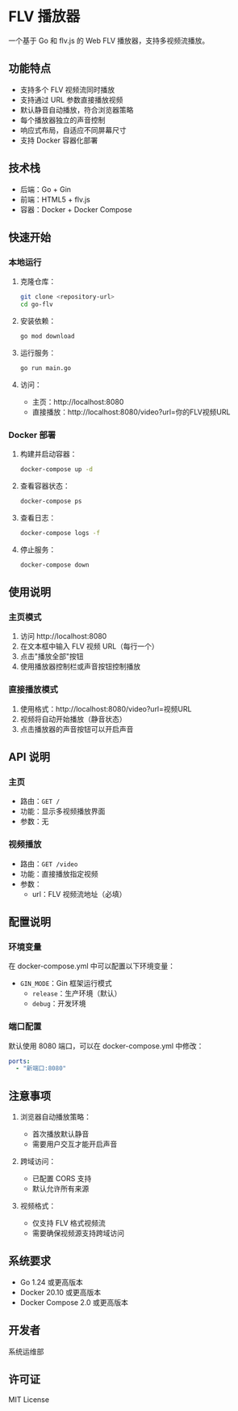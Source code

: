 # FLV 播放器

一个基于 Go 和 flv.js 的 Web FLV 播放器，支持多视频流播放。

## 功能特点

- 支持多个 FLV 视频流同时播放
- 支持通过 URL 参数直接播放视频
- 默认静音自动播放，符合浏览器策略
- 每个播放器独立的声音控制
- 响应式布局，自适应不同屏幕尺寸
- 支持 Docker 容器化部署

## 技术栈

- 后端：Go + Gin
- 前端：HTML5 + flv.js
- 容器：Docker + Docker Compose

## 快速开始

### 本地运行

1. 克隆仓库：
   ```bash
   git clone <repository-url>
   cd go-flv
   ```

2. 安装依赖：
   ```bash
   go mod download
   ```

3. 运行服务：
   ```bash
   go run main.go
   ```

4. 访问：
   - 主页：http://localhost:8080
   - 直接播放：http://localhost:8080/video?url=你的FLV视频URL

### Docker 部署

1. 构建并启动容器：
   ```bash
   docker-compose up -d
   ```

2. 查看容器状态：
   ```bash
   docker-compose ps
   ```

3. 查看日志：
   ```bash
   docker-compose logs -f
   ```

4. 停止服务：
   ```bash
   docker-compose down
   ```

## 使用说明

### 主页模式

1. 访问 http://localhost:8080
2. 在文本框中输入 FLV 视频 URL（每行一个）
3. 点击"播放全部"按钮
4. 使用播放器控制栏或声音按钮控制播放

### 直接播放模式

1. 使用格式：http://localhost:8080/video?url=视频URL
2. 视频将自动开始播放（静音状态）
3. 点击播放器的声音按钮可以开启声音

## API 说明

### 主页
- 路由：`GET /`
- 功能：显示多视频播放界面
- 参数：无

### 视频播放
- 路由：`GET /video`
- 功能：直接播放指定视频
- 参数：
  - url：FLV 视频流地址（必填）

## 配置说明

### 环境变量

在 docker-compose.yml 中可以配置以下环境变量：

- `GIN_MODE`：Gin 框架运行模式
  - `release`：生产环境（默认）
  - `debug`：开发环境

### 端口配置

默认使用 8080 端口，可以在 docker-compose.yml 中修改：

```yaml
ports:
  - "新端口:8080"
```

## 注意事项

1. 浏览器自动播放策略：
   - 首次播放默认静音
   - 需要用户交互才能开启声音

2. 跨域访问：
   - 已配置 CORS 支持
   - 默认允许所有来源

3. 视频格式：
   - 仅支持 FLV 格式视频流
   - 需要确保视频源支持跨域访问

## 系统要求

- Go 1.24 或更高版本
- Docker 20.10 或更高版本
- Docker Compose 2.0 或更高版本

## 开发者

系统运维部

## 许可证

MIT License